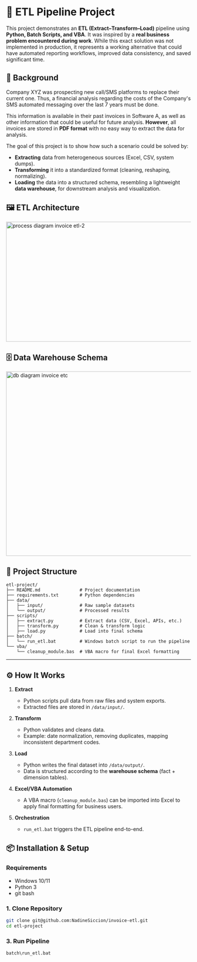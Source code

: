 # 🚀 ETL Pipeline Project

This project demonstrates an **ETL (Extract–Transform–Load)** pipeline using **Python, Batch Scripts, and VBA**.
It was inspired by a **real business problem encountered during work**. While this exact solution was not implemented in production, it represents a working alternative that could have automated reporting workflows, improved data consistency, and saved significant time.



## 📖 Background

Company XYZ was prospecting new call/SMS platforms to replace their current one. Thus, a financial analysis regarding the costs of the Company's SMS automated messaging over the last 7 years must be done.

This information is available in their past invoices in Software A, as well as other information that could be useful for future analysis. **However**, all invoices are stored in **PDF format** with no easy way to extract the data for analysis.

The goal of this project is to show how such a scenario could be solved by:

* **Extracting** data from heterogeneous sources (Excel, CSV, system dumps).
* **Transforming** it into a standardized format (cleaning, reshaping, normalizing).
* **Loading** the data into a structured schema, resembling a lightweight **data warehouse**, for downstream analysis and visualization.



## 🖼️ ETL Architecture


<img width="1175" height="327" alt="process diagram invoice etl-2" src="https://github.com/user-attachments/assets/9ae1f451-d800-49f7-90b0-e51ba9cc5553" />



## 🗄️ Data Warehouse Schema


<img width="771" height="503" alt="db diagram invoice etc" src="https://github.com/user-attachments/assets/7b00be05-c101-41f5-84a0-81e787adfefa" />



## 📂 Project Structure

```
etl-project/
├── README.md               # Project documentation
├── requirements.txt        # Python dependencies
├── data/
│   ├── input/              # Raw sample datasets
│   └── output/             # Processed results
├── scripts/
│   ├── extract.py          # Extract data (CSV, Excel, APIs, etc.)
│   ├── transform.py        # Clean & transform logic
│   ├── load.py             # Load into final schema
├── batch/
│   └── run_etl.bat         # Windows batch script to run the pipeline
└── vba/
    └── cleanup_module.bas  # VBA macro for final Excel formatting
```

---

## ⚙️ How It Works

1. **Extract**

   * Python scripts pull data from raw files and system exports.
   * Extracted files are stored in `/data/input/`.

2. **Transform**

   * Python validates and cleans data.
   * Example: date normalization, removing duplicates, mapping inconsistent department codes.

3. **Load**

   * Python writes the final dataset into `/data/output/`.
   * Data is structured according to the **warehouse schema** (fact + dimension tables).

4. **Excel/VBA Automation**

   * A VBA macro (`cleanup_module.bas`) can be imported into Excel to apply final formatting for business users.

5. **Orchestration**

   * `run_etl.bat` triggers the ETL pipeline end-to-end.



## 📦 Installation & Setup

### Requirements
* Windows 10/11
* Python 3
* git bash

### 1. Clone Repository

```bash
git clone git@github.com:NadineSiccion/invoice-etl.git
cd etl-project
```

### 3. Run Pipeline

```bash
batch\run_etl.bat
```

